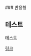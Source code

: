 <link rel="stylesheet" type="text/css" href="test.css" />
### 반응형
<h2>테스트</h2>
<p>테스트</p>
<a href="http://www.naver.com">링크</a>
